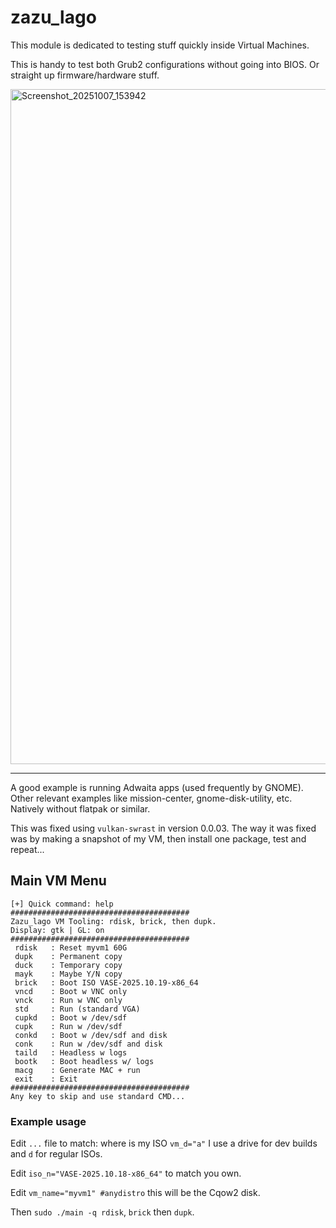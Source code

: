 # zazu_lago

This module is dedicated to testing stuff quickly inside Virtual Machines.

This is handy to test both Grub2 configurations without going into BIOS. Or straight up firmware/hardware stuff.

<img width="1920" height="1080" alt="Screenshot_20251007_153942" src="https://github.com/user-attachments/assets/2e250e9c-8eef-45e3-a3aa-54968926bf14" />

---

A good example is running Adwaita apps (used frequently by GNOME). Other relevant examples like mission-center, gnome-disk-utility, etc. Natively without flatpak or similar.

This was fixed using `vulkan-swrast` in version 0.0.03. The way it was fixed was by making a snapshot of my VM, then install one package, test and repeat... 

## Main VM Menu

```
[+] Quick command: help
########################################
Zazu_lago VM Tooling: rdisk, brick, then dupk.
Display: gtk | GL: on
########################################
 rdisk   : Reset myvm1 60G
 dupk    : Permanent copy
 duck    : Temporary copy
 mayk    : Maybe Y/N copy
 brick   : Boot ISO VASE-2025.10.19-x86_64
 vncd    : Boot w VNC only
 vnck    : Run w VNC only
 std     : Run (standard VGA)
 cupkd   : Boot w /dev/sdf
 cupk    : Run w /dev/sdf
 conkd   : Boot w /dev/sdf and disk
 conk    : Run w /dev/sdf and disk
 taild   : Headless w logs
 bootk   : Boot headless w/ logs
 macg    : Generate MAC + run
 exit    : Exit
########################################
Any key to skip and use standard CMD...
```


### Example usage

Edit `...` file to match: where is my ISO `vm_d="a"` I use a drive for dev builds and `d` for regular ISOs.

Edit `iso_n="VASE-2025.10.18-x86_64"` to match you own.

Edit `vm_name="myvm1" #anydistro` this will be the Cqow2 disk.

Then `sudo ./main -q rdisk`, `brick` then `dupk`.



